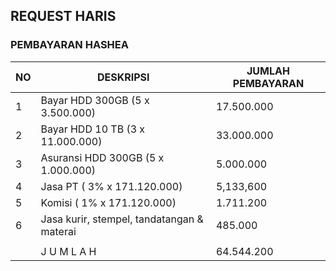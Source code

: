 ## REQUEST HARIS
### PEMBAYARAN HASHEA

| NO | DESKRIPSI | JUMLAH PEMBAYARAN |
| --- | --- | --- |
| 1 | Bayar HDD 300GB (5 x 3.500.000) | 17.500.000 |
| 2 | Bayar HDD 10 TB (3 x 11.000.000) | 33.000.000 |
| 3 | Asuransi HDD 300GB (5 x 1.000.000) | 5.000.000 |
| 4 | Jasa PT ( 3% x 171.120.000) | 5,133,600 |
| 5 | Komisi ( 1% x 171.120.000) | 1.711.200|
| 6 | Jasa kurir, stempel, tandatangan & materai | 485.000 |
| | | | | |
| | J U M L A H | 64.544.200 |

